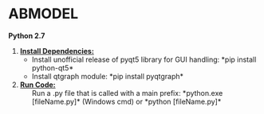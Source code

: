 # ABMODEL
**Python 2.7**
1. <ins>**Install Dependencies:**</ins>
    <ul>
      <li>
        Install unofficial release of pyqt5 library for GUI handling: *pip install python-qt5*
      </li>
      <li>
        Install qtgraph module: *pip install pyqtgraph*
      </li>
    </ul>
2. <ins>**Run Code:**</ins>
    <ul>
        Run a .py file that is called with a main prefix: *python.exe [fileName.py]* (Windows cmd) or *python [fileName.py]*
    </ul>
    
